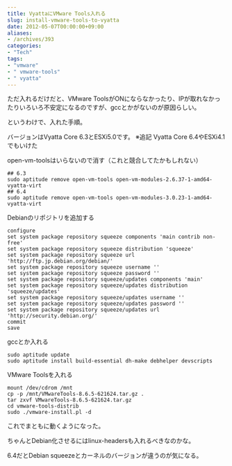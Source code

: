 ```yaml
---
title: VyattaにVMware Tools入れる
slug: install-vmware-tools-to-vyatta
date: 2012-05-07T00:00:00+09:00
aliases:
- /archives/393
categories: 
- "Tech"
tags: 
- "vmware"
- " vmware-tools"
- " vyatta"
---
```


ただ入れるだけだと、VMware ToolsがONにならなかったり、IPが取れなかったりいろいろ不安定になるのですが、gccとかがないのが原因らしい。

というわけで、入れた手順。

バージョンはVyatta Core 6.3とESXi5.0です。
※追記
Vyatta Core 6.4やESXi4.1でもいけた

open-vm-toolsはいらないので消す（これと競合してたかもしれない）

```
## 6.3
sudo aptitude remove open-vm-tools open-vm-modules-2.6.37-1-amd64-vyatta-virt
## 6.4
sudo aptitude remove open-vm-tools open-vm-modules-3.0.23-1-amd64-vyatta-virt
```

Debianのリポジトリを追加する

```
configure
set system package repository squeeze components 'main contrib non-free'
set system package repository squeeze distribution 'squeeze'
set system package repository squeeze url 'http://ftp.jp.debian.org/debian/'
set system package repository squeeze username ''
set system package repository squeeze password ''
set system package repository squeeze/updates components 'main'
set system package repository squeeze/updates distribution 'squeeze/updates'
set system package repository squeeze/updates username ''
set system package repository squeeze/updates password ''
set system package repository squeeze/updates url 'http://security.debian.org/'
commit
save
```

gccとか入れる

```
sudo aptitude update
sudo aptitude install build-essential dh-make debhelper devscripts
```

VMware Toolsを入れる

```
mount /dev/cdrom /mnt
cp -p /mnt/VMwareTools-8.6.5-621624.tar.gz .
tar zxvf VMwareTools-8.6.5-621624.tar.gz
cd vmware-tools-distrib
sudo ./vmware-install.pl -d
```

これでまともに動くようになった。

ちゃんとDebian化させるにはlinux-headersも入れるべきなのかな。

6.4だとDebian squeezeとカーネルのバージョンが違うのが気になる。
